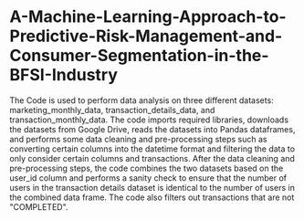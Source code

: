 # A-Machine-Learning-Approach-to-Predictive-Risk-Management-and-Consumer-Segmentation-in-the-BFSI-Industry
The Code is used to perform data analysis on three different datasets: marketing_monthly_data, transaction_details_data, and transaction_monthly_data. The code imports required libraries, downloads the datasets from Google Drive, reads the datasets into Pandas dataframes, and performs some data cleaning and pre-processing steps such as converting certain columns into the datetime format and filtering the data to only consider certain columns and transactions. After the data cleaning and pre-processing steps, the code combines the two datasets based on the user_id column and performs a sanity check to ensure that the number of users in the transaction details dataset is identical to the number of users in the combined data frame. The code also filters out transactions that are not "COMPLETED".
